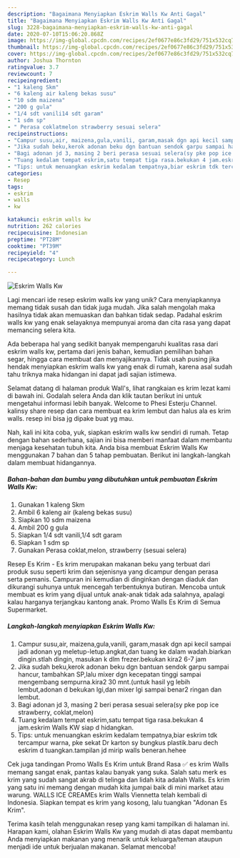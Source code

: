```yaml
---
description: "Bagaimana Menyiapkan Eskrim Walls Kw Anti Gagal"
title: "Bagaimana Menyiapkan Eskrim Walls Kw Anti Gagal"
slug: 3228-bagaimana-menyiapkan-eskrim-walls-kw-anti-gagal
date: 2020-07-10T15:06:20.868Z
image: https://img-global.cpcdn.com/recipes/2ef0677e86c3fd29/751x532cq70/eskrim-walls-kw-foto-resep-utama.jpg
thumbnail: https://img-global.cpcdn.com/recipes/2ef0677e86c3fd29/751x532cq70/eskrim-walls-kw-foto-resep-utama.jpg
cover: https://img-global.cpcdn.com/recipes/2ef0677e86c3fd29/751x532cq70/eskrim-walls-kw-foto-resep-utama.jpg
author: Joshua Thornton
ratingvalue: 3.7
reviewcount: 7
recipeingredient:
- "1 kaleng Skm"
- "6 kaleng air kaleng bekas susu"
- "10 sdm maizena"
- "200 g gula"
- "1/4 sdt vanili14 sdt garam"
- "1 sdm sp"
- " Perasa coklatmelon strawberry sesuai selera"
recipeinstructions:
- "Campur susu,air, maizena,gula,vanili, garam,masak dgn api kecil sampai jadi adonan yg meletup-letup.angkat,dan tuang ke dalam wadah.biarkan dingin.stlah dingin, masukan k dlm frezer.bekukan kira2 6-7 jam"
- "Jika sudah beku,kerok adonan beku dgn bantuan sendok garpu sampai hancur, tambahkan SP,lalu mixer dgn kecepatan tinggi sampai mengembang sempurna.kira2 30 mnt.(untuk hasil yg lebih lembut,adonan d bekukan lgi,dan mixer lgi sampai benar2 ringan dan lembut."
- "Bagi adonan jd 3, masing 2 beri perasa sesuai selera(sy pke pop ice strawberry, coklat,melon)"
- "Tuang kedalam tempat eskrim,satu tempat tiga rasa.bekukan 4 jam.eskrim Walls KW siap d hidangkan."
- "Tips: untuk menuangkan eskrim kedalam tempatnya,biar eskrim tdk tercampur warna, pke sekat Dr karton sy bungkus plastik.baru dech eskrim d tuangkan.tampilan jd mirip walls beneran.hehee"
categories:
- Resep
tags:
- eskrim
- walls
- kw

katakunci: eskrim walls kw 
nutrition: 262 calories
recipecuisine: Indonesian
preptime: "PT28M"
cooktime: "PT39M"
recipeyield: "4"
recipecategory: Lunch

---
```



![Eskrim Walls Kw](https://img-global.cpcdn.com/recipes/2ef0677e86c3fd29/751x532cq70/eskrim-walls-kw-foto-resep-utama.jpg)

Lagi mencari ide resep eskrim walls kw yang unik? Cara menyiapkannya memang tidak susah dan tidak juga mudah. Jika salah mengolah maka hasilnya tidak akan memuaskan dan bahkan tidak sedap. Padahal eskrim walls kw yang enak selayaknya mempunyai aroma dan cita rasa yang dapat memancing selera kita.

Ada beberapa hal yang sedikit banyak mempengaruhi kualitas rasa dari eskrim walls kw, pertama dari jenis bahan, kemudian pemilihan bahan segar, hingga cara membuat dan menyajikannya. Tidak usah pusing jika hendak menyiapkan eskrim walls kw yang enak di rumah, karena asal sudah tahu triknya maka hidangan ini dapat jadi sajian istimewa.

Selamat datang di halaman produk Wall&#39;s, lihat rangkaian es krim lezat kami di bawah ini. Godalah selera Anda dan klik tautan berikut ini untuk mengetahui informasi lebih banyak. Welcome to Phesi Esterju Channel. kalinsy share resep dan cara membuat ea krim lembut dan halus ala es krim walls. resep ini bisa jg dipake buat yg mau.


Nah, kali ini kita coba, yuk, siapkan eskrim walls kw sendiri di rumah. Tetap dengan bahan sederhana, sajian ini bisa memberi manfaat dalam membantu menjaga kesehatan tubuh kita. Anda bisa membuat Eskrim Walls Kw menggunakan 7 bahan dan 5 tahap pembuatan. Berikut ini langkah-langkah dalam membuat hidangannya.

<!--inarticleads1-->

##### Bahan-bahan dan bumbu yang dibutuhkan untuk pembuatan Eskrim Walls Kw:

1. Gunakan 1 kaleng Skm
1. Ambil 6 kaleng air (kaleng bekas susu)
1. Siapkan 10 sdm maizena
1. Ambil 200 g gula
1. Siapkan 1/4 sdt vanili,1/4 sdt garam
1. Siapkan 1 sdm sp
1. Gunakan  Perasa coklat,melon, strawberry (sesuai selera)


Resep Es Krim - Es krim merupakan makanan beku yang terbuat dari produk susu seperti krim dan sejenisnya yang dicampur dengan perasa serta pemanis. Campuran ini kemudian di dinginkan dengan diaduk dan dikurangi suhunya untuk mencegah terbentuknya butiran. Mencoba untuk membuat es krim yang dijual untuk anak-anak tidak ada salahnya, apalagi kalau harganya terjangkau kantong anak. Promo Walls Es Krim di Semua Supermarket. 

<!--inarticleads2-->

##### Langkah-langkah menyiapkan Eskrim Walls Kw:

1. Campur susu,air, maizena,gula,vanili, garam,masak dgn api kecil sampai jadi adonan yg meletup-letup.angkat,dan tuang ke dalam wadah.biarkan dingin.stlah dingin, masukan k dlm frezer.bekukan kira2 6-7 jam
1. Jika sudah beku,kerok adonan beku dgn bantuan sendok garpu sampai hancur, tambahkan SP,lalu mixer dgn kecepatan tinggi sampai mengembang sempurna.kira2 30 mnt.(untuk hasil yg lebih lembut,adonan d bekukan lgi,dan mixer lgi sampai benar2 ringan dan lembut.
1. Bagi adonan jd 3, masing 2 beri perasa sesuai selera(sy pke pop ice strawberry, coklat,melon)
1. Tuang kedalam tempat eskrim,satu tempat tiga rasa.bekukan 4 jam.eskrim Walls KW siap d hidangkan.
1. Tips: untuk menuangkan eskrim kedalam tempatnya,biar eskrim tdk tercampur warna, pke sekat Dr karton sy bungkus plastik.baru dech eskrim d tuangkan.tampilan jd mirip walls beneran.hehee


Cek juga tandingan Promo Walls Es Krim untuk Brand Rasa ✅ es krim Walls memang sangat enak, pantas kalau banyak yang suka. Salah satu merk es krim yang sudah sangat akrab di telinga dan lidah kita adalah Walls. Es krim yang satu ini memang dengan mudah kita jumpai baik di mini market atau warung. WALLS ICE CREAMEs krim Walls Viennetta telah kembali di Indonesia. Siapkan tempat es krim yang kosong, lalu tuangkan &#34;Adonan Es Krim&#34;. 

Terima kasih telah menggunakan resep yang kami tampilkan di halaman ini. Harapan kami, olahan Eskrim Walls Kw yang mudah di atas dapat membantu Anda menyiapkan makanan yang menarik untuk keluarga/teman ataupun menjadi ide untuk berjualan makanan. Selamat mencoba!
